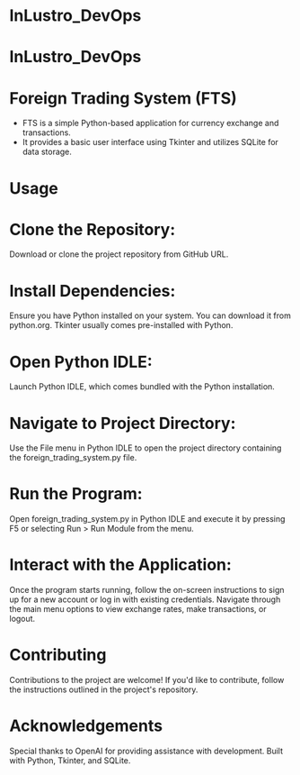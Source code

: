 # InLustro_DevOps
# InLustro_DevOps
# Foreign Trading System (FTS)
- FTS is a simple Python-based application for currency exchange and transactions.
- It provides a basic user interface using Tkinter and utilizes SQLite for data storage.

# Usage
# Clone the Repository: 
  Download or clone the project repository from GitHub URL.

# Install Dependencies:
  Ensure you have Python installed on your system. You can download it from python.org. Tkinter usually comes pre-installed with Python.

# Open Python IDLE:
  Launch Python IDLE, which comes bundled with the Python installation.

# Navigate to Project Directory: 
  Use the File menu in Python IDLE to open the project directory containing the foreign_trading_system.py file.

# Run the Program: 
 Open foreign_trading_system.py in Python IDLE and execute it by pressing F5 or selecting Run > Run Module from the menu.

# Interact with the Application:
  Once the program starts running, follow the on-screen instructions to sign up for a new account or log in with existing credentials. Navigate through the main menu options to view exchange rates, make transactions, or logout.

# Contributing
Contributions to the project are welcome! If you'd like to contribute, follow the instructions outlined in the project's repository.

# Acknowledgements
Special thanks to OpenAI for providing assistance with development.
Built with Python, Tkinter, and SQLite.
